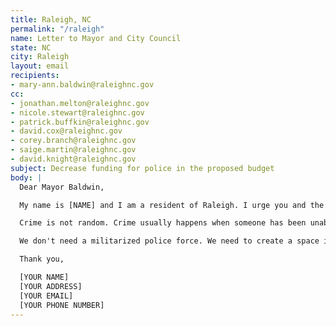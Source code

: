```yaml
---
title: Raleigh, NC
permalink: "/raleigh"
name: Letter to Mayor and City Council
state: NC
city: Raleigh
layout: email
recipients:
- mary-ann.baldwin@raleighnc.gov
cc:
- jonathan.melton@raleighnc.gov
- nicole.stewart@raleighnc.gov
- patrick.buffkin@raleighnc.gov
- david.cox@raleighnc.gov
- corey.branch@raleighnc.gov
- saige.martin@raleighnc.gov
- david.knight@raleighnc.gov
subject: Decrease funding for police in the proposed budget
body: |
  Dear Mayor Baldwin,

  My name is [NAME] and I am a resident of Raleigh. I urge you and the rest of the city council to amend or deny the proposed budget for 2021. I would like to redirect money away from RPD and into social service programs that will benefit public health and our own communities, especially communities of color. The proposed budget for 2021 suggests that the largest fraction of the city’s budget should go to policing ($110,650,573), which is over 60% larger than even the second largest allocation of funds, fire ($67,687,901). If this is truly representative of the council’s thoughts on how funds should be allocated in a city in which over 6,000 of my neighbors (Raleigh + Wake County) are currently experiencing homelessness and in which nearly 100,000 of my neighbors (Raleigh + Wake County) are impoverished and at risk of becoming homeless (www.raleighrescue.org), I am ashamed to call Raleigh my home and I am ashamed to call you my elected officials.

  Crime is not random. Crime usually happens when someone has been unable to meet their basic needs through other means. So, to really "fight crime," we don't need more police officers - we need more jobs, more educational opportunities, more arts programs, more community centers, more mental health resources, as well as more of a say in how our own communities function. This is a long transition process but change starts with reallocating this funding!

  We don't need a militarized police force. We need to create a space in which more mental health service providers, social workers, victim/survivor advocates, religious leaders, neighbors, and friends - all of the people who really make up our community - can look out for one another. Mayor Baldwin, will you look out for me, and will you look out for us?

  Thank you,

  [YOUR NAME]
  [YOUR ADDRESS]
  [YOUR EMAIL]
  [YOUR PHONE NUMBER]
---
```


